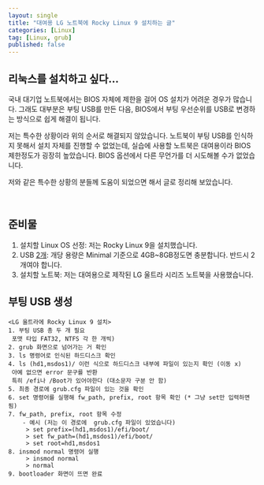 ```yaml
---
layout: single
title: "대여용 LG 노트북에 Rocky Linux 9 설치하는 글"
categories: [Linux]
tag: [Linux, grub]
published: false
---
```


## 리눅스를 설치하고 싶다...

국내 대기업 노트북에서는 BIOS 자체에 제한을 걸어 OS 설치가 어려운 경우가 많습니다. 그래도 대부분은 부팅 USB를 만든 다음, BIOS에서 부팅 우선순위를 USB로 변경하는 방식으로 쉽게 해결이 됩니다.

저는 특수한 상황이라 위의 순서로 해결되지 않았습니다. 노트북이 부팅 USB를 인식하지 못해서 설치 자체를 진행할 수 없었는데, 실습에 사용할 노트북은 대여용이라 BIOS 제한정도가 굉장히 높았습니다. BIOS 옵션에서 다른 무언가를 더 시도해볼 수가 없었습니다.

저와 같은 특수한 상황의 분들께 도움이 되었으면 해서 글로 정리해 보았습니다.

<br>

## 준비물
1. 설치할 Linux OS 선정: 저는 Rocky Linux 9을 설치했습니다.
2. USB <u>2개</u>: 개당 용량은 Minimal 기준으로 4GB~8GB정도면 충분합니다. 반드시 2개여야 합니다.
3. 설치할 노트북: 저는 대여용으로 제작된 LG 울트라 시리즈 노트북을 사용했습니다.


## 부팅 USB 생성







```
<LG 울트라에 Rocky Linux 9 설치>
1. 부팅 USB 총 두 개 필요
 포맷 타입 FAT32, NTFS 각 한 개씩)
2. grub 화면으로 넘어가는 거 확인
3. ls 명령어로 인식된 하드디스크 확인
4. ls (hd1,msdos1)/ 이런 식으로 하드디스크 내부에 파일이 있는지 확인 (이동 x)
 아예 없으면 error 문구를 반환
 특히 /efi나 /Boot가 있어야한다 (대소문자 구분 안 함)
5. 최종 경로에 grub.cfg 파일이 있는 것을 확인
6. set 명령어를 실행해 fw_path, prefix, root 항목 확인 (* 그냥 set만 입력하면 됨)
7. fw_path, prefix, root 항목 수정
    - 예시 (저는 이 경로에  grub.cfg 파일이 있었습니다)
     > set prefix=(hd1,msdos1)/efi/boot/
     > set fw_path=(hd1,msdos1)/efi/boot/
     > set root=hd1,msdos1    
8. insmod normal 명령어 실행
     > insmod normal
     > normal
9. bootloader 화면이 뜨면 완료
```